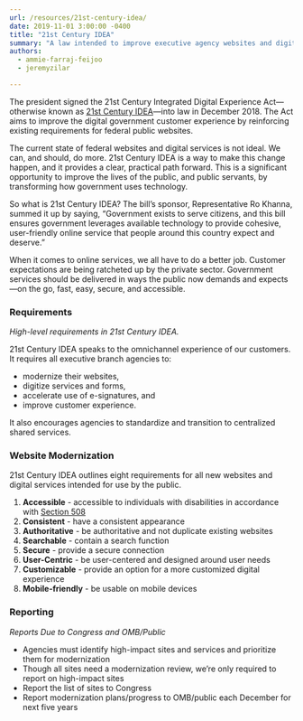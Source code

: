 ```yaml
---
url: /resources/21st-century-idea/
date: 2019-11-01 3:00:00 -0400
title: "21st Century IDEA"
summary: "A law intended to improve executive agency websites and digital services intended for use by the public."
authors:
  - ammie-farraj-feijoo
  - jeremyzilar

---
```


The president signed the 21st Century Integrated Digital Experience Act—otherwise known as [21st Century IDEA](https://www.congress.gov/bill/115th-congress/house-bill/5759/text)—into law in December 2018. The Act aims to improve the digital government customer experience by reinforcing existing requirements for federal public websites. 

The current state of federal websites and digital services is not ideal. We can, and should, do more. 21st Century IDEA is a way to make this change happen, and it provides a clear, practical path forward. This is a significant opportunity to improve the lives of the public, and public servants, by transforming how government uses technology.

So what is 21st Century IDEA? The bill’s sponsor, Representative Ro Khanna, summed it up by saying, “Government exists to serve citizens, and this bill ensures government leverages available technology to provide cohesive, user-friendly online service that people around this country expect and deserve.”

When it comes to online services, we all have to do a better job. Customer expectations are being ratcheted up by the private sector. Government services should be delivered in ways the public now demands and expects—on the go, fast, easy, secure, and accessible. 

### Requirements

_High-level requirements in 21st Century IDEA._

21st Century IDEA speaks to the omnichannel experience of our customers. It requires all executive branch agencies to: 

- modernize their websites,
- digitize services and forms,
- accelerate use of e-signatures, and 
- improve customer experience. 

It also encourages agencies to standardize and transition to centralized shared services. 

### Website Modernization

21st Century IDEA outlines eight requirements for all new websites and digital services intended for use by the public. 

1. **Accessible** - accessible to individuals with disabilities in accordance with [Section 508](https://www.section508.gov/)
2. **Consistent** - have a consistent appearance
3. **Authoritative** - be authoritative and not duplicate existing websites
4. **Searchable** - contain a search function
5. **Secure** - provide a secure connection
6. **User-Centric** - be user-centered and designed around user needs
7. **Customizable** - provide an option for a more customized digital experience
8. **Mobile-friendly** - be usable on mobile devices

### Reporting

_Reports Due to Congress and OMB/Public_

- Agencies must identify high-impact sites and services and prioritize them for modernization
- Though all sites need a modernization review, we’re only required to report on high-impact sites
- Report the list of sites to Congress
- Report modernization plans/progress to OMB/public each December for next five years
